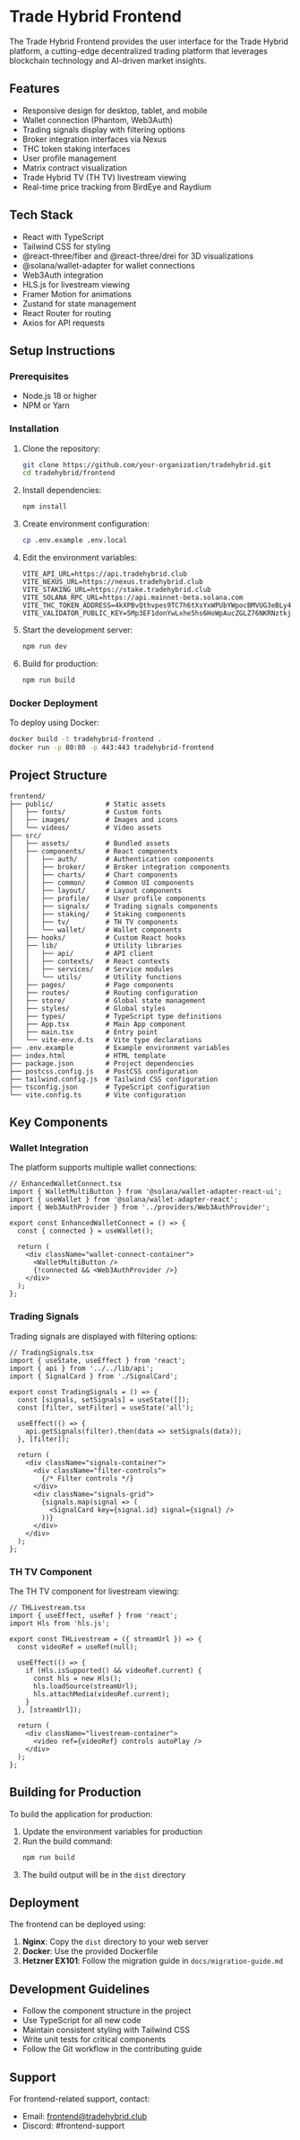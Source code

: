 # Trade Hybrid Frontend

The Trade Hybrid Frontend provides the user interface for the Trade Hybrid platform, a cutting-edge decentralized trading platform that leverages blockchain technology and AI-driven market insights.

## Features

- Responsive design for desktop, tablet, and mobile
- Wallet connection (Phantom, Web3Auth)
- Trading signals display with filtering options
- Broker integration interfaces via Nexus
- THC token staking interfaces
- User profile management
- Matrix contract visualization
- Trade Hybrid TV (TH TV) livestream viewing
- Real-time price tracking from BirdEye and Raydium

## Tech Stack

- React with TypeScript
- Tailwind CSS for styling
- @react-three/fiber and @react-three/drei for 3D visualizations
- @solana/wallet-adapter for wallet connections
- Web3Auth integration
- HLS.js for livestream viewing
- Framer Motion for animations
- Zustand for state management
- React Router for routing
- Axios for API requests

## Setup Instructions

### Prerequisites

- Node.js 18 or higher
- NPM or Yarn

### Installation

1. Clone the repository:
   ```bash
   git clone https://github.com/your-organization/tradehybrid.git
   cd tradehybrid/frontend
   ```

2. Install dependencies:
   ```bash
   npm install
   ```

3. Create environment configuration:
   ```bash
   cp .env.example .env.local
   ```
   
4. Edit the environment variables:
   ```
   VITE_API_URL=https://api.tradehybrid.club
   VITE_NEXUS_URL=https://nexus.tradehybrid.club
   VITE_STAKING_URL=https://stake.tradehybrid.club
   VITE_SOLANA_RPC_URL=https://api.mainnet-beta.solana.com
   VITE_THC_TOKEN_ADDRESS=4kXPBvQthvpes9TC7h6tXsYxWPUbYWpocBMVUG3eBLy4
   VITE_VALIDATOR_PUBLIC_KEY=5Mp3EF1donYwLxhe5hs6HoWpAucZGLZ76NKRNztkjEej
   ```

5. Start the development server:
   ```bash
   npm run dev
   ```

6. Build for production:
   ```bash
   npm run build
   ```

### Docker Deployment

To deploy using Docker:

```bash
docker build -t tradehybrid-frontend .
docker run -p 80:80 -p 443:443 tradehybrid-frontend
```

## Project Structure

```
frontend/
├── public/             # Static assets
│   ├── fonts/          # Custom fonts
│   ├── images/         # Images and icons
│   └── videos/         # Video assets
├── src/
│   ├── assets/         # Bundled assets
│   ├── components/     # React components
│   │   ├── auth/       # Authentication components
│   │   ├── broker/     # Broker integration components
│   │   ├── charts/     # Chart components
│   │   ├── common/     # Common UI components
│   │   ├── layout/     # Layout components
│   │   ├── profile/    # User profile components
│   │   ├── signals/    # Trading signals components
│   │   ├── staking/    # Staking components
│   │   ├── tv/         # TH TV components
│   │   └── wallet/     # Wallet components
│   ├── hooks/          # Custom React hooks
│   ├── lib/            # Utility libraries
│   │   ├── api/        # API client
│   │   ├── contexts/   # React contexts
│   │   ├── services/   # Service modules
│   │   └── utils/      # Utility functions
│   ├── pages/          # Page components
│   ├── routes/         # Routing configuration
│   ├── store/          # Global state management
│   ├── styles/         # Global styles
│   ├── types/          # TypeScript type definitions
│   ├── App.tsx         # Main App component
│   ├── main.tsx        # Entry point
│   └── vite-env.d.ts   # Vite type declarations
├── .env.example        # Example environment variables
├── index.html          # HTML template
├── package.json        # Project dependencies
├── postcss.config.js   # PostCSS configuration
├── tailwind.config.js  # Tailwind CSS configuration
├── tsconfig.json       # TypeScript configuration
└── vite.config.ts      # Vite configuration
```

## Key Components

### Wallet Integration

The platform supports multiple wallet connections:

```tsx
// EnhancedWalletConnect.tsx
import { WalletMultiButton } from '@solana/wallet-adapter-react-ui';
import { useWallet } from '@solana/wallet-adapter-react';
import { Web3AuthProvider } from '../providers/Web3AuthProvider';

export const EnhancedWalletConnect = () => {
  const { connected } = useWallet();
  
  return (
    <div className="wallet-connect-container">
      <WalletMultiButton />
      {!connected && <Web3AuthProvider />}
    </div>
  );
};
```

### Trading Signals

Trading signals are displayed with filtering options:

```tsx
// TradingSignals.tsx
import { useState, useEffect } from 'react';
import { api } from '../../lib/api';
import { SignalCard } from './SignalCard';

export const TradingSignals = () => {
  const [signals, setSignals] = useState([]);
  const [filter, setFilter] = useState('all');
  
  useEffect(() => {
    api.getSignals(filter).then(data => setSignals(data));
  }, [filter]);
  
  return (
    <div className="signals-container">
      <div className="filter-controls">
        {/* Filter controls */}
      </div>
      <div className="signals-grid">
        {signals.map(signal => (
          <SignalCard key={signal.id} signal={signal} />
        ))}
      </div>
    </div>
  );
};
```

### TH TV Component

The TH TV component for livestream viewing:

```tsx
// THLivestream.tsx
import { useEffect, useRef } from 'react';
import Hls from 'hls.js';

export const THLivestream = ({ streamUrl }) => {
  const videoRef = useRef(null);
  
  useEffect(() => {
    if (Hls.isSupported() && videoRef.current) {
      const hls = new Hls();
      hls.loadSource(streamUrl);
      hls.attachMedia(videoRef.current);
    }
  }, [streamUrl]);
  
  return (
    <div className="livestream-container">
      <video ref={videoRef} controls autoPlay />
    </div>
  );
};
```

## Building for Production

To build the application for production:

1. Update the environment variables for production
2. Run the build command:
   ```bash
   npm run build
   ```
3. The build output will be in the `dist` directory

## Deployment

The frontend can be deployed using:

1. **Nginx**: Copy the `dist` directory to your web server
2. **Docker**: Use the provided Dockerfile
3. **Hetzner EX101**: Follow the migration guide in `docs/migration-guide.md`

## Development Guidelines

- Follow the component structure in the project
- Use TypeScript for all new code
- Maintain consistent styling with Tailwind CSS
- Write unit tests for critical components
- Follow the Git workflow in the contributing guide

## Support

For frontend-related support, contact:
- Email: frontend@tradehybrid.club
- Discord: #frontend-support